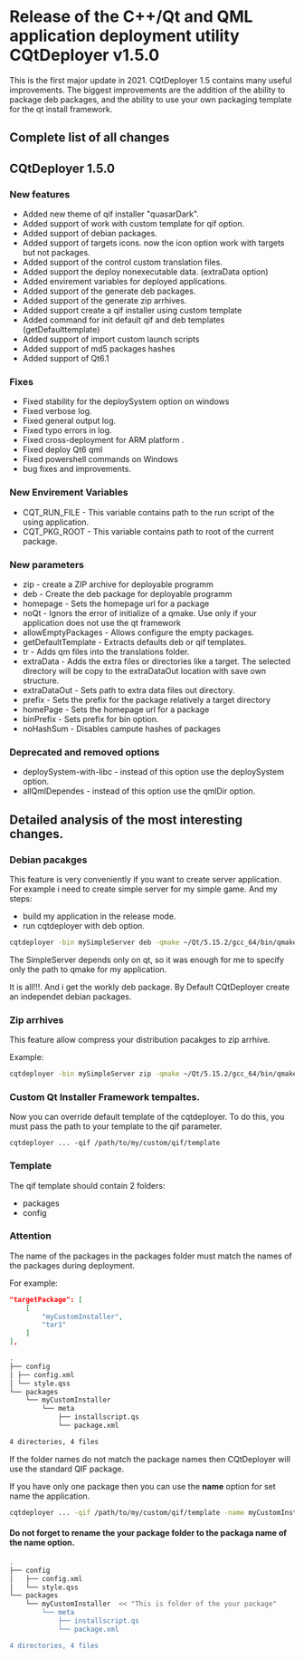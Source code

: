 # Release of the C++/Qt and QML application deployment utility CQtDeployer v1.5.0

This is the first major update in 2021. CQtDeployer 1.5 contains many useful improvements. The biggest improvements are the addition of the ability to package deb packages, and the ability to use your own packaging template for the qt install framework.

## Complete list of all changes

## CQtDeployer 1.5.0

### New features

- Added new theme of qif installer "quasarDark".
- Added support of work with custom template for qif option.
- Added support of debian packages.
- Added support of targets icons. now the icon option work with targets but not packages.
- Added support of the control custom translation files. 
- Added support the deploy nonexecutable data. (extraData option)
- Added envirement variables for deployed applications.
- Added support of the generate deb packages.
- Added support of the generate zip arrhives.
- Added support create a qif installer using custom template
- Added command for init default qif and deb templates (getDefaulttemplate)
- Added support of import custom launch scripts
- Added support of md5 packages hashes
- Added support of Qt6.1 

### Fixes

- Fixed stability for the deploySystem option on windows
- Fixed verbose log.
- Fixed general output log.
- Fixed typo errors in log.
- Fixed cross-deployment for ARM platform . 
- Fixed deploy Qt6 qml 
- Fixed powershell commands on Windows
- bug fixes and improvements.


### New Envirement Variables

- CQT_RUN_FILE - This variable contains path to the run script of the using application.
- CQT_PKG_ROOT - This variable contains path to root of the current package.

### New parameters

- zip - create a ZIP archive for deployable programm
- deb - Create the deb package for deployable programm
- homepage - Sets the homepage url for a package
- noQt - Ignors the error of initialize of a qmake. Use only if your application does not use the qt framework
- allowEmptyPackages -  Allows configure the empty packages.  
- getDefaultTemplate - Extracts defaults deb or qif templates.
- tr -  Adds qm files into the translations folder.
- extraData - Adds the extra files or directories like a target. The selected directory will be copy to the extraDataOut location with save own structure.
- extraDataOut - Sets path to extra data files out directory.
- prefix - Sets the prefix for the package relatively a target directory
- homePage - Sets the homepage url for a package
- binPrefix - Sets prefix for bin option.
- noHashSum - Disables campute hashes of packages

### Deprecated and removed options

- deploySystem-with-libc - instead of this option use the deploySystem option.
- allQmlDependes - instead of this option use the qmlDir option.


## Detailed analysis of the most interesting changes.

### Debian pacakges
This feature is very conveniently if you want to create server application.
For example i need to create simple server for my simple game. 
And my steps:
* build my application in the release mode.
* run cqtdeployer with deb option.

```bash
cqtdeployer -bin mySimpleServer deb -qmake ~/Qt/5.15.2/gcc_64/bin/qmake
```
The SimpleServer depends only on qt, so it was enough for me to specify only the path to qmake for my application.

It is all!!!. And i get the workly deb package.
By Default CQtDeployer create an independet debian packages.


### Zip arrhives
This feature allow compress your distribution pacakges to zip arrhive.

Example:
```bash
cqtdeployer -bin mySimpleServer zip -qmake ~/Qt/5.15.2/gcc_64/bin/qmake
```

### Custom Qt Installer Framework tempaltes.

Now you can override default template of the cqtdeployer. To do this, you must pass the path to your template to the qif parameter.

```
cqtdeployer ... -qif /path/to/my/custom/qif/template
```

### Template
The qif template should contain 2 folders:
* packages
* config

### Attention
The name of the packages in the packages folder must match the names of the packages during deployment.

For example:
``` json
"targetPackage": [
    [
        "myCustomInstaller",
        "tar1"
    ]
],
```

``` bash
.
├── config
│ ├── config.xml
│ └── style.qss
└── packages
    └── myCustomInstaller
        └── meta
            ├── installscript.qs
            └── package.xml

4 directories, 4 files

```

If the folder names do not match the package names then CQtDeployer will use the standard QIF package.

If you have only one package then you can use the **name** option for set name the application.

```bash
cqtdeployer ... -qif /path/to/my/custom/qif/template -name myCustomInstaller
```

#### Do not forget to rename the your package folder to the packaga name of the name option.


```bash
.
├── config
│   ├── config.xml
│   └── style.qss
└── packages
    └── myCustomInstaller  << "This is folder of the your package"
        └── meta
            ├── installscript.qs
            └── package.xml

4 directories, 4 files

```
